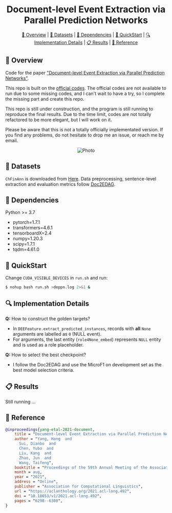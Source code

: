 <div align="center">
  <h1>Document-level Event Extraction via Parallel Prediction Networks</h1>
  <a href="#overview">🧱 Overview</a> | <a href="#datasets">💾 Datasets</a> | <a href="#dependencies">🌴 Dependencies</a> | <a href="#quickstart">🚀 QuickStart</a> | <a href="#implementation-detail">🔍 Implementation Details</a> | <a href="#results">📋 Results</a> | <a href="#reference">💌 Reference</a>
</div>


<h2 id="overview">🧱 Overview</h2>

Code for the paper ["Document-level Event Extraction via Parallel Prediction Networks"](https://aclanthology.org/2021.acl-long.492/).

This repo is built on the [official codes](https://github.com/HangYang-NLP/DE-PPN).
The official codes are not available to run due to some missing codes, and I can't wait to have a try, so I complete the missing part and create this repo.

This repo is still under construction, and the program is still running to reproduce the final results.
Due to the time limit, codes are not totally refactored to be more elegant, but I will work on it.

Please be aware that this is not a totally officially implementated version.
If you find any problems, do not hesitate to drop me an issue, or reach me by email.

<p align="center">
  <img src="./overview.png" alt="Photo" style="width=100%;">
</p>

<h2 id="datasets">💾 Datasets</h2>

`ChFinAnn` is downloaded from [Here](https://github.com/dolphin-zs/Doc2EDAG/blob/master/Data.zip).
Data preprocessing, sentence-level extraction and evaluation metrics follow [Doc2EDAG](https://github.com/dolphin-zs/Doc2EDAG).

<h2 id="dependencies">🌴 Dependencies</h2>

Python >= 3.7
- pytorch=1.7.1
- transformers=4.6.1
- tensorboardX=2.4
- numpy=1.20.3
- scipy=1.7.1
- tqdm=4.61.0

<h2 id="quickstart">🚀 QuickStart</h2>

Change `CUDA_VISIBLE_DEVICES` in `run.sh` and run:

```bash
$ nohup bash run.sh >deppn.log 2>&1 &
```

<h2 id="implementation-detail">🔍 Implementation Details</h2>

**Q:** How to construct the golden targets?
- In `DEEFeature.extract_predicted_instances`, records with **all** `None` arguments are labelled as `0` (NULL event).
- For arguments, the last entity (`role4None_embed`) represents `NULL` entity and is used as a role placeholder.

**Q:** How to select the best checkpoint?
- I follow the Doc2EDAG and use the MicroF1 on development set as the best model selection criteria.


<h2 id="results">📋 Results</h2>

Still running ...

<h2 id="reference">💌 Reference</h2>

```bibtex
@inproceedings{yang-etal-2021-document,
    title = "Document-level Event Extraction via Parallel Prediction Networks",
    author = "Yang, Hang  and
      Sui, Dianbo  and
      Chen, Yubo  and
      Liu, Kang  and
      Zhao, Jun  and
      Wang, Taifeng",
    booktitle = "Proceedings of the 59th Annual Meeting of the Association for Computational Linguistics and the 11th International Joint Conference on Natural Language Processing (Volume 1: Long Papers)",
    month = aug,
    year = "2021",
    address = "Online",
    publisher = "Association for Computational Linguistics",
    url = "https://aclanthology.org/2021.acl-long.492",
    doi = "10.18653/v1/2021.acl-long.492",
    pages = "6298--6308",
}
```
